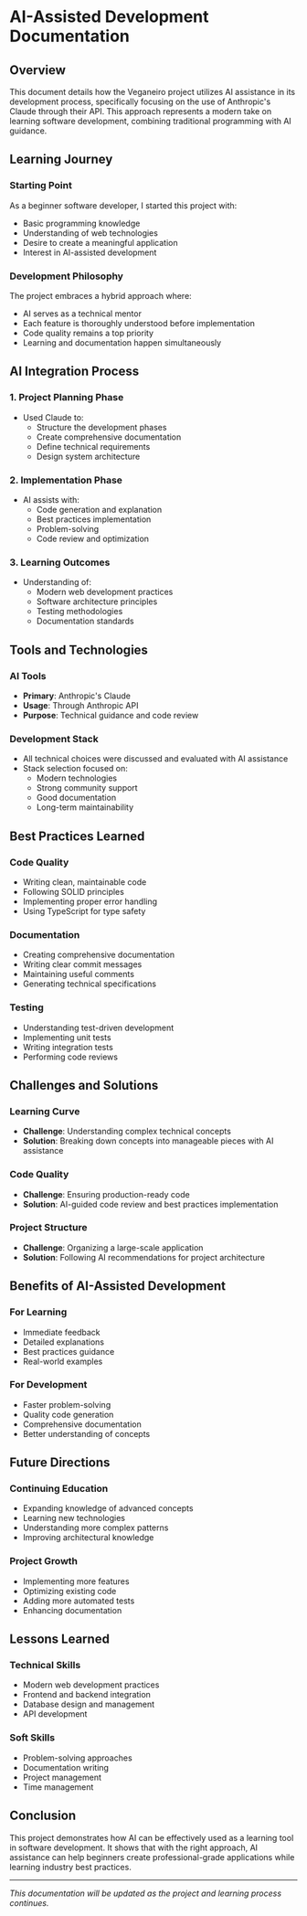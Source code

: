 # AI-Assisted Development Documentation

## Overview
This document details how the Veganeiro project utilizes AI assistance in its development process, specifically focusing on the use of Anthropic's Claude through their API. This approach represents a modern take on learning software development, combining traditional programming with AI guidance.

## Learning Journey

### Starting Point
As a beginner software developer, I started this project with:
- Basic programming knowledge
- Understanding of web technologies
- Desire to create a meaningful application
- Interest in AI-assisted development

### Development Philosophy
The project embraces a hybrid approach where:
- AI serves as a technical mentor
- Each feature is thoroughly understood before implementation
- Code quality remains a top priority
- Learning and documentation happen simultaneously

## AI Integration Process

### 1. Project Planning Phase
- Used Claude to:
  - Structure the development phases
  - Create comprehensive documentation
  - Define technical requirements
  - Design system architecture

### 2. Implementation Phase
- AI assists with:
  - Code generation and explanation
  - Best practices implementation
  - Problem-solving
  - Code review and optimization

### 3. Learning Outcomes
- Understanding of:
  - Modern web development practices
  - Software architecture principles
  - Testing methodologies
  - Documentation standards

## Tools and Technologies

### AI Tools
- **Primary**: Anthropic's Claude
- **Usage**: Through Anthropic API
- **Purpose**: Technical guidance and code review

### Development Stack
- All technical choices were discussed and evaluated with AI assistance
- Stack selection focused on:
  - Modern technologies
  - Strong community support
  - Good documentation
  - Long-term maintainability

## Best Practices Learned

### Code Quality
- Writing clean, maintainable code
- Following SOLID principles
- Implementing proper error handling
- Using TypeScript for type safety

### Documentation
- Creating comprehensive documentation
- Writing clear commit messages
- Maintaining useful comments
- Generating technical specifications

### Testing
- Understanding test-driven development
- Implementing unit tests
- Writing integration tests
- Performing code reviews

## Challenges and Solutions

### Learning Curve
- **Challenge**: Understanding complex technical concepts
- **Solution**: Breaking down concepts into manageable pieces with AI assistance

### Code Quality
- **Challenge**: Ensuring production-ready code
- **Solution**: AI-guided code review and best practices implementation

### Project Structure
- **Challenge**: Organizing a large-scale application
- **Solution**: Following AI recommendations for project architecture

## Benefits of AI-Assisted Development

### For Learning
- Immediate feedback
- Detailed explanations
- Best practices guidance
- Real-world examples

### For Development
- Faster problem-solving
- Quality code generation
- Comprehensive documentation
- Better understanding of concepts

## Future Directions

### Continuing Education
- Expanding knowledge of advanced concepts
- Learning new technologies
- Understanding more complex patterns
- Improving architectural knowledge

### Project Growth
- Implementing more features
- Optimizing existing code
- Adding more automated tests
- Enhancing documentation

## Lessons Learned

### Technical Skills
- Modern web development practices
- Frontend and backend integration
- Database design and management
- API development

### Soft Skills
- Problem-solving approaches
- Documentation writing
- Project management
- Time management

## Conclusion
This project demonstrates how AI can be effectively used as a learning tool in software development. It shows that with the right approach, AI assistance can help beginners create professional-grade applications while learning industry best practices.

---

*This documentation will be updated as the project and learning process continues.*
